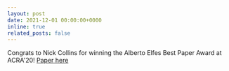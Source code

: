 ```yaml
---
layout: post
date: 2021-12-01 00:00:00+0000
inline: true
related_posts: false
---
```


Congrats to Nick Collins for winning the Alberto Elfes Best Paper Award at ACRA'20! <a href="{{ 'acra20_partially.pdf' | prepend: 'assets/pdf/papers/' | relative_url}}">Paper here</a>
